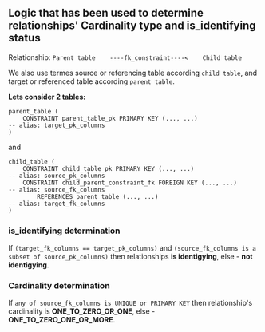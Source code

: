 ## Logic that has been used to determine relationships' Cardinality type and is_identifying status

Relationship:       `Parent table    ----fk_constraint----<    Child table`

We also use termes source or referencing table according `child table`, and
target or referenced table according `parent table`.


**Lets consider 2 tables:**
```
parent_table (
    CONSTRAINT parent_table_pk PRIMARY KEY (..., ...)                   -- alias: target_pk_columns
)
```
and
```
child_table (
    CONSTRAINT child_table_pk PRIMARY KEY (..., ...)                    -- alias: source_pk_columns
    CONSTRAINT child_parent_constraint_fk FOREIGN KEY (..., ...)        -- alias: source_fk_columns
        REFERENCES parent_table (..., ...)                              -- alias: target_fk_columns
)
```

### is_identifying determination
If `(target_fk_columns == target_pk_columns)` and `(source_fk_columns is a subset of source_pk_columns)`
then relationships **is identigying**, else - **not identigying**.

### Cardinality determination
If `any of source_fk_columns is UNIQUE or PRIMARY KEY` then relationship's cardinality is
**ONE_TO_ZERO_OR_ONE**, else - **ONE_TO_ZERO_ONE_OR_MORE**.